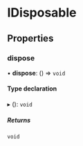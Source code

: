 # IDisposable

## Properties

### dispose

• **dispose**: () => `void`

#### Type declaration

▸ (): `void`

##### Returns

`void`
